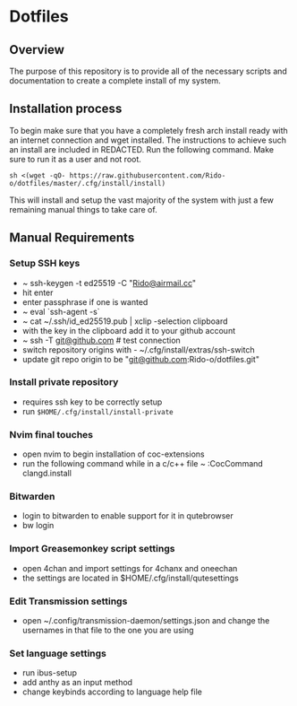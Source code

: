 # Dotfiles
## Overview
The purpose of this repository is to provide all of the necessary scripts and documentation to create a complete install of my system.
## Installation process
To begin make sure that you have a completely fresh arch install ready with an internet connection and wget installed. The instructions to achieve such an install are included in REDACTED. Run the following command. Make sure to run it as a user and not root.

`sh <(wget -qO- https://raw.githubusercontent.com/Rido-o/dotfiles/master/.cfg/install/install)`

This will install and setup the vast majority of the system with just a few remaining manual things to take care of.
## Manual Requirements
### Setup SSH keys
* ~ ssh-keygen -t ed25519 -C "Rido@airmail.cc"
* hit enter
* enter passphrase if one is wanted
* ~ eval \`ssh-agent -s\`
* ~ cat ~/.ssh/id_ed25519.pub | xclip -selection clipboard
* with the key in the clipboard add it to your github account
* ~ ssh -T git@github.com # test connection
* switch repository origins with - ~/.cfg/install/extras/ssh-switch
* update git repo origin to be "git@github.com:Rido-o/dotfiles.git"
### Install private repository
* requires ssh key to be correctly setup
* run `$HOME/.cfg/install/install-private`
### Nvim final touches
* open nvim to begin installation of coc-extensions
* run the following command while in a c/c++ file ~ :CocCommand clangd.install
### Bitwarden
* login to bitwarden to enable support for it in qutebrowser
* bw login
### Import Greasemonkey script settings
* open 4chan and import settings for 4chanx and oneechan
* the settings are located in $HOME/.cfg/install/qutesettings
### Edit Transmission settings
* open ~/.config/transmission-daemon/settings.json and change the usernames in that file to the one you are using
### Set language settings
* run ibus-setup
* add anthy as an input method
* change keybinds according to language help file
